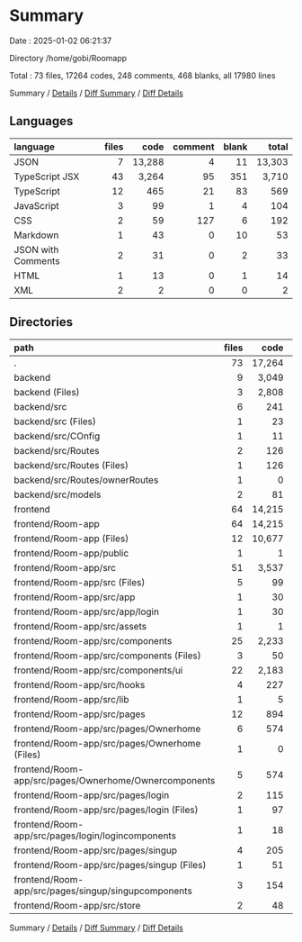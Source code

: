 # Summary

Date : 2025-01-02 06:21:37

Directory /home/gobi/Roomapp

Total : 73 files,  17264 codes, 248 comments, 468 blanks, all 17980 lines

Summary / [Details](details.md) / [Diff Summary](diff.md) / [Diff Details](diff-details.md)

## Languages
| language | files | code | comment | blank | total |
| :--- | ---: | ---: | ---: | ---: | ---: |
| JSON | 7 | 13,288 | 4 | 11 | 13,303 |
| TypeScript JSX | 43 | 3,264 | 95 | 351 | 3,710 |
| TypeScript | 12 | 465 | 21 | 83 | 569 |
| JavaScript | 3 | 99 | 1 | 4 | 104 |
| CSS | 2 | 59 | 127 | 6 | 192 |
| Markdown | 1 | 43 | 0 | 10 | 53 |
| JSON with Comments | 2 | 31 | 0 | 2 | 33 |
| HTML | 1 | 13 | 0 | 1 | 14 |
| XML | 2 | 2 | 0 | 0 | 2 |

## Directories
| path | files | code | comment | blank | total |
| :--- | ---: | ---: | ---: | ---: | ---: |
| . | 73 | 17,264 | 248 | 468 | 17,980 |
| backend | 9 | 3,049 | 14 | 41 | 3,104 |
| backend (Files) | 3 | 2,808 | 0 | 3 | 2,811 |
| backend/src | 6 | 241 | 14 | 38 | 293 |
| backend/src (Files) | 1 | 23 | 3 | 5 | 31 |
| backend/src/COnfig | 1 | 11 | 1 | 3 | 15 |
| backend/src/Routes | 2 | 126 | 9 | 26 | 161 |
| backend/src/Routes (Files) | 1 | 126 | 9 | 25 | 160 |
| backend/src/Routes/ownerRoutes | 1 | 0 | 0 | 1 | 1 |
| backend/src/models | 2 | 81 | 1 | 4 | 86 |
| frontend | 64 | 14,215 | 234 | 427 | 14,876 |
| frontend/Room-app | 64 | 14,215 | 234 | 427 | 14,876 |
| frontend/Room-app (Files) | 12 | 10,677 | 5 | 26 | 10,708 |
| frontend/Room-app/public | 1 | 1 | 0 | 0 | 1 |
| frontend/Room-app/src | 51 | 3,537 | 229 | 401 | 4,167 |
| frontend/Room-app/src (Files) | 5 | 99 | 129 | 11 | 239 |
| frontend/Room-app/src/app | 1 | 30 | 0 | 3 | 33 |
| frontend/Room-app/src/app/login | 1 | 30 | 0 | 3 | 33 |
| frontend/Room-app/src/assets | 1 | 1 | 0 | 0 | 1 |
| frontend/Room-app/src/components | 25 | 2,233 | 12 | 261 | 2,506 |
| frontend/Room-app/src/components (Files) | 3 | 50 | 0 | 9 | 59 |
| frontend/Room-app/src/components/ui | 22 | 2,183 | 12 | 252 | 2,447 |
| frontend/Room-app/src/hooks | 4 | 227 | 9 | 46 | 282 |
| frontend/Room-app/src/lib | 1 | 5 | 0 | 2 | 7 |
| frontend/Room-app/src/pages | 12 | 894 | 76 | 69 | 1,039 |
| frontend/Room-app/src/pages/Ownerhome | 6 | 574 | 59 | 36 | 669 |
| frontend/Room-app/src/pages/Ownerhome (Files) | 1 | 0 | 51 | 2 | 53 |
| frontend/Room-app/src/pages/Ownerhome/Ownercomponents | 5 | 574 | 8 | 34 | 616 |
| frontend/Room-app/src/pages/login | 2 | 115 | 1 | 7 | 123 |
| frontend/Room-app/src/pages/login (Files) | 1 | 97 | 1 | 5 | 103 |
| frontend/Room-app/src/pages/login/logincomponents | 1 | 18 | 0 | 2 | 20 |
| frontend/Room-app/src/pages/singup | 4 | 205 | 16 | 26 | 247 |
| frontend/Room-app/src/pages/singup (Files) | 1 | 51 | 1 | 5 | 57 |
| frontend/Room-app/src/pages/singup/singupcomponents | 3 | 154 | 15 | 21 | 190 |
| frontend/Room-app/src/store | 2 | 48 | 3 | 9 | 60 |

Summary / [Details](details.md) / [Diff Summary](diff.md) / [Diff Details](diff-details.md)